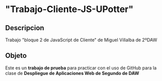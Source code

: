 # "Trabajo-Cliente-JS-UPotter"

## Descripcion
Trabajo "bloque 2 de JavaScript de Cliente" de Miguel Villalba de 2ºDAW

## Objeto
Este es un **trabajo de prueba** para practicar con el uso de GitHub para la clase 
de **Despliegue de Aplicaciones Web de Segundo de DAW**
